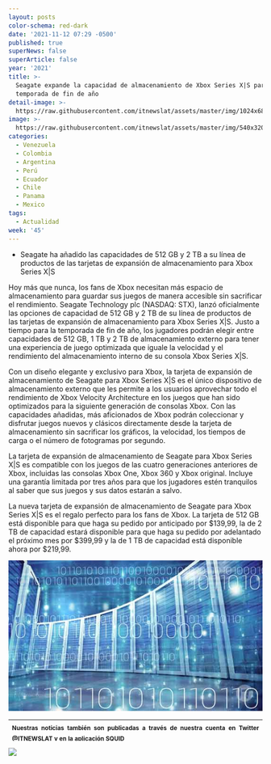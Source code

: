 ```yaml
---
layout: posts
color-schema: red-dark
date: '2021-11-12 07:29 -0500'
published: true
superNews: false
superArticle: false
year: '2021'
title: >-
  Seagate expande la capacidad de almacenamiento de Xbox Series X|S para la
  temporada de fin de año
detail-image: >-
  https://raw.githubusercontent.com/itnewslat/assets/master/img/1024x680/Almacenamiento-datos-g.jpg
image: >-
  https://raw.githubusercontent.com/itnewslat/assets/master/img/540x320/Almacenamiento-datos-p.jpg
categories:
  - Venezuela
  - Colombia
  - Argentina
  - Perú
  - Ecuador
  - Chile
  - Panama
  - Mexico
tags:
  - Actualidad
week: '45'
---
```

- Seagate ha añadido las capacidades de 512 GB y 2 TB a su línea de productos de las tarjetas de expansión de almacenamiento para Xbox Series X|S

Hoy más que nunca, los fans de Xbox necesitan más espacio de almacenamiento para guardar sus juegos de manera accesible sin sacrificar el rendimiento.  Seagate Technology plc (NASDAQ: STX), lanzó oficialmente las opciones de capacidad de 512 GB y 2 TB de su línea de productos de las tarjetas de expansión de almacenamiento para Xbox Series X|S. Justo a tiempo para la temporada de fin de año, los jugadores podrán elegir entre capacidades de 512 GB, 1 TB y 2 TB de almacenamiento externo para tener una experiencia de juego optimizada que iguale la velocidad y el rendimiento del almacenamiento interno de su consola Xbox Series X|S.
 
Con un diseño elegante y exclusivo para Xbox, la tarjeta de expansión de almacenamiento de Seagate para Xbox Series X|S es el único dispositivo de almacenamiento externo que les permite a los usuarios aprovechar todo el rendimiento de Xbox Velocity Architecture en los juegos que han sido optimizados para la siguiente generación de consolas Xbox. Con las capacidades añadidas, más aficionados de Xbox podrán coleccionar y disfrutar juegos nuevos y clásicos directamente desde la tarjeta de almacenamiento sin sacrificar los gráficos, la velocidad, los tiempos de carga o el número de fotogramas por segundo.
 
La tarjeta de expansión de almacenamiento de Seagate para Xbox Series X|S es compatible con los juegos de las cuatro generaciones anteriores de Xbox, incluidas las consolas Xbox One, Xbox 360 y Xbox original. Incluye una garantía limitada por tres años para que los jugadores estén tranquilos al saber que sus juegos y sus datos estarán a salvo.
 
La nueva tarjeta de expansión de almacenamiento de Seagate para Xbox Series X|S es el regalo perfecto para los fans de Xbox. La tarjeta de 512 GB está disponible para que haga su pedido por anticipado por $139,99, la de 2 TB de capacidad estará disponible para que haga su pedido por adelantado el próximo mes por $399,99 y la de 1 TB de capacidad está disponible ahora por $219,99.

![](https://raw.githubusercontent.com/itnewslat/assets/master/img/540x320/Almacenamiento-datos-p.jpg)

<table style="height: 42px;" width="569">
<tbody>
<tr>
<td style="text-align: justify;"><sub><strong>Nuestras noticias también son publicadas a través de nuestra cuenta en Twitter <a href="https://twitter.com/itnewslat?lang=es">@ITNEWSLAT</a> y en la aplicación <a href="https://squidapp.co/en/">SQUID</a></strong></sub></td>
</tr>
</tbody>
</table>

<img src="https://tracker.metricool.com/c3po.jpg?hash=56f88a41e39ab42c063cc51676587a04"/>